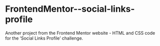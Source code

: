 # FrontendMentor--social-links-profile
Another project from the Frontend Mentor website - HTML and CSS code for the ‘Social Links Profile’ challenge.
